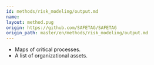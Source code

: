 ```yaml
---
id: methods/risk_modeling/output.md
name: 
layout: method.pug
origin: https://github.com/SAFETAG/SAFETAG
origin_path: master/en/methods/risk_modeling/output.md
---
```


  * Maps of critical processes.
  * A list of organizational assets.



